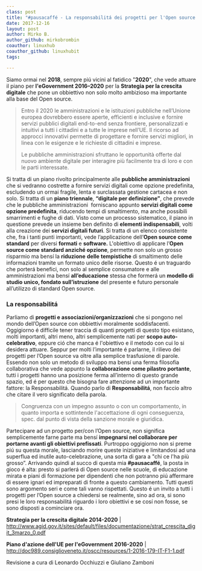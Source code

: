 ```yaml
---
class: post
title: "#pausacaffé - La responsabilitá dei progetti per l'Open source per un mondo digitale"
date: 2017-12-16
layout: post
author: Mirko B.
author_github: mirkobrombin
coauthor: linuxhub
coauthor_github: linuxhubit
tags:

---
```

<p><span>Siamo ormai nel <strong>2018</strong>, sempre piú vicini al fatidico "<strong>2020</strong>", che vede attuare il piano per <strong>l'eGovernment 2016–2020</strong> per la <strong>Strategia per la crescita digitale</strong> che pone un obbiettivo non solo molto ambizioso ma importante alla base del Open source.</span></p><blockquote><p><span>Entro il 2020 le amministrazioni e le istituzioni pubbliche nell’Unione europea dovrebbero essere aperte, efficienti e inclusive e fornire servizi pubblici digitali end-to-end senza frontiere, personalizzati e intuitivi a tutti i cittadini e a tutte le imprese nell’UE. Il ricorso ad approcci innovativi permette di progettare e fornire servizi migliori, in linea con le esigenze e le richieste di cittadini e imprese. </span></p><p><span>Le pubbliche amministrazioni sfruttano le opportunità offerte dal nuovo ambiente digitale per interagire più facilmente tra di loro e con le parti interessate.</span></p></blockquote><p><span>Si tratta di un piano rivolto principalmente alle <strong>pubbliche amministrazioni</strong> che si vedranno costrette a fornire servizi digitali come opzione predefinita, escludendo un ormai fragile, lenta e surclassata gestione cartacea e non solo.</span> <span>Si tratta di un <strong>piano triennale</strong>, <strong>“digitale per definizione”</strong>, che prevede che le pubbliche amministrazioni&nbsp; forniscano appunto <strong>servizi digitali come opzione predefinita</strong>, riducendo tempi di smaltimento, ma anche possibili smarrimenti e fughe di dati. </span> <span>Visto come un processo sistematico, il piano in questione prevede un insieme ben definito di <strong>elementi indispensabili</strong>, volti alla creazione dei <strong>servizi digitali futuri</strong>. Si tratta di un elenco consistente che, fra i tanti punti importanti, vede l’applicazione dell’<strong>Open source come standard</strong> per diversi <strong>formati</strong> e <strong>software.</strong></span> <span>L'obiettivo di applicare l’<strong>Open source come standard anziché opzione</strong>, permette non solo un grosso risparmio ma bensí la <strong>riduzione</strong> <strong>delle</strong> <strong>tempistiche</strong> di smaltimento delle informazioni tramite un formato unico delle risorse. Questo é un traguardo che porterá benefici, non solo al semplice consumatore e alle amministrazioni ma bensí <strong>all’educazione</strong> stessa che formerá un <strong>modello di studio unico, fondato sull’istruzione</strong> del presente e futuro personale all’utilizzo di standard Open source.</span></p><h3><span>La responsabilitá</span></h3><p><span>Parliamo di <strong>progetti e associazioni/organizzazioni</strong> che si pongono nel mondo dell’Open source con obbiettivi moralmente soddisfacenti.</span> <span>Oggigiorno é difficile tener traccia di quanti progetti di questo tipo esistano, molti importanti, altri meno, altri semplicemente nati per <strong>scopo </strong><strong>auto-celebrativo</strong>, eppure ció che manca é l'obiettivo e il metodo con cui lo si desidera attuare.</span> <span>Seppur per molti l’importante é parlarne, il rilievo dei progetti per l’Open source va oltre alla semplice trasfusione di parole. Essendo non solo un metodo di sviluppo ma bensí una ferma filosofia collaborativa che vede appunto la <strong>collaborazione come pilastro portante</strong>, tutti i progetti hanno una posizione ferma all’interno di questo grande spazio, ed é per questo che bisogna fare attenzione ad un importante fattore: la Responsabilitá.</span> <span>Quando parlo di <strong>Responsabilitá</strong>, non faccio altro che citare il vero significato della parola.</span></p><blockquote><p>Congruenza con un impegno assunto o con un comportamento, in quanto importa e sottintende l'accettazione di ogni conseguenza, spec. dal punto di vista della sanzione morale e giuridica.</p></blockquote><p><span>Partecipare ad un progetto per/con l’Open source, non significa semplicemente farne parte ma bensí <strong>impegnarsi nel collaborare per portarne avanti gli obiettivi prefissati</strong>. Purtroppo oggigiorno non si preme piú su questa morale, lasciando morire queste iniziative e limitandosi ad una superflua ed inutile auto-celebrazione, una sorta di gara a "chi ce l'ha più grosso”.</span> <span>Arrivando quindi al succo di questa mia <strong>#pausacaffé</strong>, la posta in gioco é alta: presto si parlerá di Open source nelle scuole, di educazione mirata e piani di formazione per dipendenti che non potranno piú affermare di essere ignari ed impreparati di fronte a questo cambiamento. Tutti questi sono argomento seri e come tali vanno rispettati.</span> <span>Questo é un invito a tutti i progetti per l’Open source a chiedersi se realmente, sino ad ora, si sono presi le loro responsabilitá riguardo i loro obiettivi e se cosí non fosse, se sono disposti a cominciare ora.</span></p><p><strong>Strategia per la crescita digitale 2014-2020</strong> | <a href="http://www.agid.gov.it/sites/default/files/documentazione/strat_crescita_digit_3marzo_0.pdf">http://www.agid.gov.it/sites/default/files/documentazione/strat_crescita_digit_3marzo_0.pdf</a></p><p><strong>Piano d'azione dell'UE per l'eGovernment 2016-2020</strong> | <a href="http://doc989.consiglioveneto.it/oscc/resources/1-2016-179-IT-F1-1.pdf">http://doc989.consiglioveneto.it/oscc/resources/1-2016-179-IT-F1-1.pdf</a></p><p>Revisione a cura di Leonardo Occhiuzzi e Giuliano Zamboni</p>